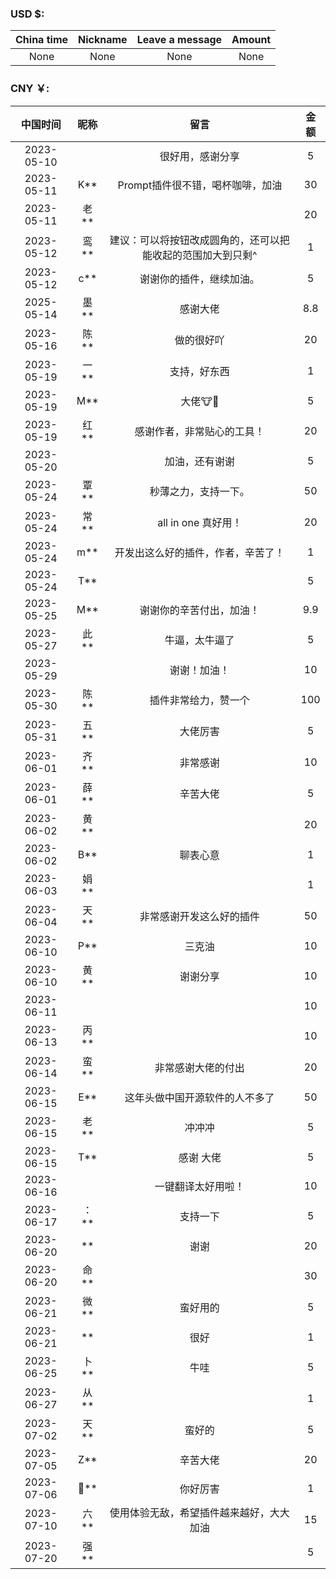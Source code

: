 ### USD $:

| China time | Nickname | Leave a message | Amount |
| :---: | :---: | :---: | :---: |
| None | None | None | None |


### CNY ￥:

| 中国时间 | 昵称 | 留言 | 金额 |
| :---: | :---: | :---: | :---: |
| 2023-05-10 | | 很好用，感谢分享 | 5 |
| 2023-05-11 | K** | Prompt插件很不错，喝杯咖啡，加油 | 30 |
| 2023-05-11 | 老** | | 20 |
| 2023-05-12 | 鸾** | 建议：可以将按钮改成圆角的，还可以把能收起的范围加大到只剩^ | 1 |
| 2023-05-12 | c** | 谢谢你的插件，继续加油。 | 5 |
| 2025-05-14 | 墨** | 感谢大佬| 8.8 |
| 2023-05-16 | 陈** | 做的很好吖 | 20 |
| 2023-05-19 | 一** | 支持，好东西 | 1 |
| 2023-05-19 | M** | 大佬🐮🍺 | 5 |
| 2023-05-19 | 红** | 感谢作者，非常贴心的工具！| 20 |
| 2023-05-20 | | 加油，还有谢谢 | 5 |
| 2023-05-24 | 覃** | 秒薄之力，支持一下。 | 50 |
| 2023-05-24 | 常** | all in one 真好用！ | 20 |
| 2023-05-24 | m** | 开发出这么好的插件，作者，辛苦了！ | 1 |
| 2023-05-24 | T** | | 5 |
| 2023-05-25 | M** | 谢谢你的辛苦付出，加油！ | 9.9 |
| 2023-05-27 | 此** | 牛逼，太牛逼了 | 5 |
| 2023-05-29 | | 谢谢！加油！ | 10 |
| 2023-05-30 | 陈** | 插件非常给力，赞一个 | 100 |
| 2023-05-31 | 五** | 大佬厉害| 5 |
| 2023-06-01 | 齐** | 非常感谢| 10 |
| 2023-06-01 | 薛** | 辛苦大佬| 5 |
| 2023-06-02 | 黄** | | 20 |
| 2023-06-02 | B** | 聊表心意| 1 |
| 2023-06-03 | 娟** | | 1 |
| 2023-06-04 | 天** | 非常感谢开发这么好的插件 | 50 |
| 2023-06-10 | P** | 三克油 | 10 |
| 2023-06-10 | 黄** | 谢谢分享| 10 |
| 2023-06-11 | | | 10 |
| 2023-06-13 | 丙** | | 10 |
| 2023-06-14 | 蛮** | 非常感谢大佬的付出 | 20 |
| 2023-06-15 | E** | 这年头做中国开源软件的人不多了 | 50 |
| 2023-06-15 | 老** | 冲冲冲 | 5 |
| 2023-06-15 | T** | 感谢 大佬 | 5 |
| 2023-06-16 | | 一键翻译太好用啦！ | 10 |
| 2023-06-17 | ：** | 支持一下 | 5 |
| 2023-06-20 | ** | 谢谢 | 20 |
| 2023-06-20 | 命** | | 30 |
| 2023-06-21 | 微** | 蛮好用的 | 5 |
| 2023-06-21 | ** | 很好 | 1 |
| 2023-06-25 | 卜** | 牛哇 | 5 |
| 2023-06-27 | 从** | | 1 |
| 2023-07-02 | 天** | 蛮好的 | 5 |
| 2023-07-05 | Z** | 辛苦大佬 | 20 |
| 2023-07-06 | 🌺** | 你好厉害 | 1 |
| 2023-07-10 | 六** | 使用体验无敌，希望插件越来越好，大大加油 | 15 |
| 2023-07-20 | 强** | | 5 |